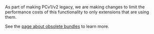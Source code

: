 
As part of making PCv1/v2 legacy, we are making changes to limit the performance costs of this functionality to only extensions that are using them.

See the [page about obsolete bundles](portalfx-extension-reference-obsolete-bundle.md) to learn more.